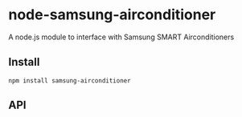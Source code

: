 node-samsung-airconditioner
===========================

A node.js module to interface with Samsung SMART Airconditioners

Install
-------

    npm install samsung-airconditioner

API
---

